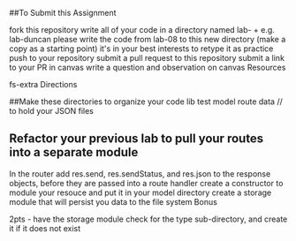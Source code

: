 ##To Submit this Assignment

fork this repository
write all of your code in a directory named lab- + <your name> e.g. lab-duncan
please write the code from lab-08 to this new directory (make a copy as a starting point)
it's in your best interests to retype it as practice
push to your repository
submit a pull request to this repository
submit a link to your PR in canvas
write a question and observation on canvas
Resources

fs-extra
Directions

##Make these directories to organize your code
lib
test
model
route
data // to hold your JSON files

## Refactor your previous lab to pull your routes into a separate module
In the router add res.send, res.sendStatus, and res.json to the response objects, before they are passed into a route handler
create a constructor to module your resouce and put it in your model directory
create a storage module that will persist you data to the file system
Bonus

2pts - have the storage module check for the type sub-directory, and create it if it does not exist
